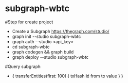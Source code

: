 # subgraph-wbtc
#Step for create project
- Create a Subgraph https://thegraph.com/studio/
- graph init --studio subgraph-wbtc
- graph auth --studio <api_key>
- cd subgraph-wbtc
- graph codegen && graph build
- graph deploy --studio subgraph-wbtc

#Query subgraph
- {
  transferEntities(first: 100) {
    txHash
    id
    from
    to
    value
  }
}

